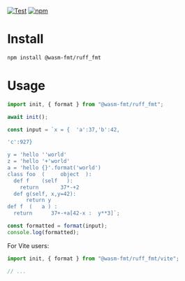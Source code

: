 [![Test](https://github.com/wasm-fmt/ruff_fmt/actions/workflows/test.yml/badge.svg)](https://github.com/wasm-fmt/ruff_fmt/actions/workflows/test.yml)
[![npm](https://img.shields.io/npm/v/@wasm-fmt/ruff_fmt)](https://www.npmjs.com/package/@wasm-fmt/ruff_fmt)

# Install

```bash
npm install @wasm-fmt/ruff_fmt
```

# Usage

```javascript
import init, { format } from "@wasm-fmt/ruff_fmt";

await init();

const input = `x = {  'a':37,'b':42,

'c':927}

y = 'hello ''world'
z = 'hello '+'world'
a = 'hello {}'.format('world')
class foo  (     object  ):
  def f    (self   ):
    return       37*-+2
  def g(self, x,y=42):
      return y
def f  (   a ) :
  return      37+-+a[42-x :  y**3]`;

const formatted = format(input);
console.log(formatted);
```

For Vite users:

```JavaScript
import init, { format } from "@wasm-fmt/ruff_fmt/vite";

// ...
```

